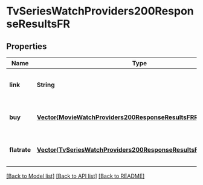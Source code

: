 # TvSeriesWatchProviders200ResponseResultsFR


## Properties
Name | Type | Description | Notes
------------ | ------------- | ------------- | -------------
**link** | **String** |  | [optional] [default to nothing]
**buy** | [**Vector{MovieWatchProviders200ResponseResultsFRRentInner}**](MovieWatchProviders200ResponseResultsFRRentInner.md) |  | [optional] [default to nothing]
**flatrate** | [**Vector{TvSeriesWatchProviders200ResponseResultsFRFlatrateInner}**](TvSeriesWatchProviders200ResponseResultsFRFlatrateInner.md) |  | [optional] [default to nothing]


[[Back to Model list]](../README.md#models) [[Back to API list]](../README.md#api-endpoints) [[Back to README]](../README.md)


